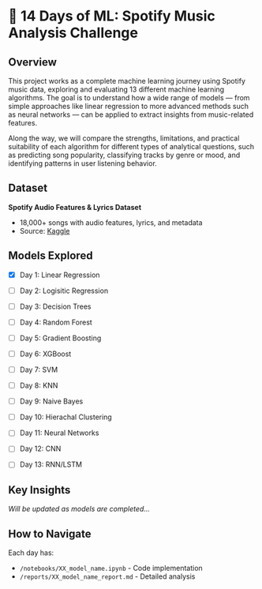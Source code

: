 # 🎵 14 Days of ML: Spotify Music Analysis Challenge

## Overview
This project works as a complete machine learning journey using Spotify music data, exploring and evaluating 13 different machine learning algorithms. The goal is to understand how a wide range of models — from simple approaches like linear regression to more advanced methods such as neural networks — can be applied to extract insights from music-related features.

Along the way, we will compare the strengths, limitations, and practical suitability of each algorithm for different types of analytical questions, such as predicting song popularity, classifying tracks by genre or mood, and identifying patterns in user listening behavior.

## Dataset
**Spotify Audio Features & Lyrics Dataset**
- 18,000+ songs with audio features, lyrics, and metadata
- Source: [Kaggle](https://www.kaggle.com/datasets/imuhammad/audio-features-and-lyrics-of-spotify-songs)

## Models Explored
- [x] Day 1: Linear Regression
- [ ] Day 2: Logisitic Regression  
- [ ] Day 3: Decision Trees
- [ ] Day 4: Random Forest
- [ ] Day 5: Gradient Boosting
- [ ] Day 6: XGBoost
- [ ] Day 7: SVM
- [ ] Day 8: KNN
- [ ] Day 9: Naive Bayes
- [ ] Day 10: Hierachal Clustering
- [ ] Day 11: Neural Networks
- [ ] Day 12: CNN
- [ ] Day 13: RNN/LSTM


## Key Insights
*Will be updated as models are completed...*

## How to Navigate
Each day has:
- `/notebooks/XX_model_name.ipynb` - Code implementation
- `/reports/XX_model_name_report.md` - Detailed analysis